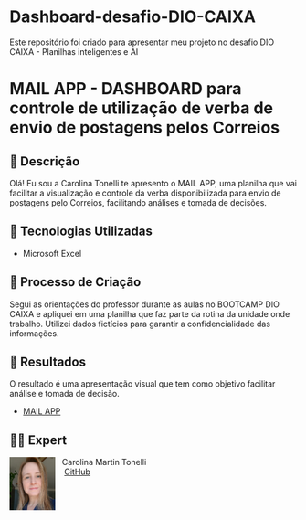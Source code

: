 # Dashboard-desafio-DIO-CAIXA
Este repositório foi criado para apresentar meu projeto no desafio DIO CAIXA - Planilhas inteligentes e AI 
# MAIL APP - DASHBOARD para controle de utilização de verba de envio de postagens pelos Correios
## 📒 Descrição
Olá! Eu sou a Carolina Tonelli te apresento o MAIL APP, uma planilha que vai facilitar a visualização e controle da verba disponibilizada para envio de postagens pelo Correios, facilitando análises e tomada de decisões.

## 🤖 Tecnologias Utilizadas
- Microsoft Excel 

## 🧐 Processo de Criação
Segui as orientações do professor durante as aulas no BOOTCAMP DIO CAIXA e apliquei em uma planilha que faz parte da rotina da unidade onde trabalho. Utilizei dados fictícios para garantir a confidencialidade das informações.

## 🚀 Resultados
O resultado é uma apresentação visual que tem como objetivo facilitar análise e tomada de decisão.
- [MAIL APP]([https://gamma.app/docs/E-Book-IA-e-Sustentabilidade-Como-o-uso-da-Tecnologia-Pode-ser-um-j0xtzfkkwpyg3as](https://github.com/carolmtonelli/Dashboard-desafio-DIO-CAIXA/blob/main/DashBoard%20Correios.xlsx))

## 👨‍💻 Expert

<p>
    <img 
      align=left 
      margin=10 
      width=80 
      src="https://github.com/carolmtonelli/prompts-for-podcast-generate-by-ia/blob/main/WhatsApp%20Image%202023-11-13%20at%2020.01.01.jpeg"
    />
    <p>&nbsp&nbsp&nbspCarolina Martin Tonelli<br>
    &nbsp&nbsp&nbsp
    <a 
        href="https://github.com/carolmtonelli">
        GitHub
